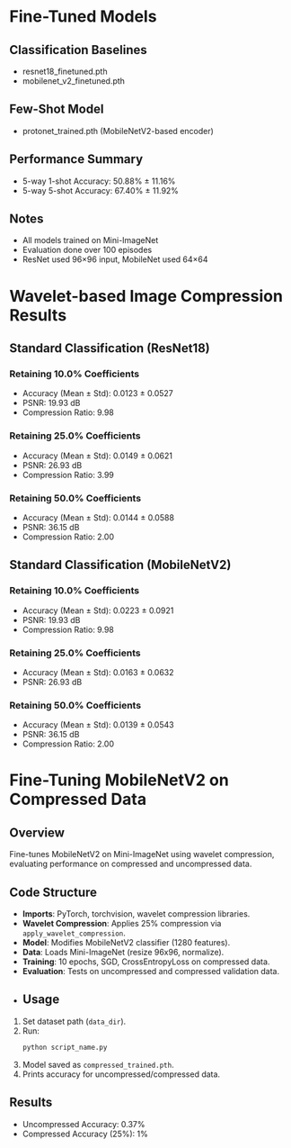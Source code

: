 # Fine-Tuned Models

## Classification Baselines
- resnet18_finetuned.pth
- mobilenet_v2_finetuned.pth

## Few-Shot Model
- protonet_trained.pth (MobileNetV2-based encoder)

## Performance Summary
- 5-way 1-shot Accuracy: 50.88% ± 11.16%
- 5-way 5-shot Accuracy: 67.40% ± 11.92%

## Notes
- All models trained on Mini-ImageNet
- Evaluation done over 100 episodes
- ResNet used 96×96 input, MobileNet used 64×64

# Wavelet-based Image Compression Results

## Standard Classification (ResNet18)
### Retaining 10.0% Coefficients
- Accuracy (Mean ± Std): 0.0123 ± 0.0527
- PSNR: 19.93 dB
- Compression Ratio: 9.98

### Retaining 25.0% Coefficients
- Accuracy (Mean ± Std): 0.0149 ± 0.0621
- PSNR: 26.93 dB
- Compression Ratio: 3.99

### Retaining 50.0% Coefficients
- Accuracy (Mean ± Std): 0.0144 ± 0.0588
- PSNR: 36.15 dB
- Compression Ratio: 2.00

## Standard Classification (MobileNetV2)
### Retaining 10.0% Coefficients
- Accuracy (Mean ± Std): 0.0223 ± 0.0921
- PSNR: 19.93 dB
- Compression Ratio: 9.98

### Retaining 25.0% Coefficients
- Accuracy (Mean ± Std): 0.0163 ± 0.0632
- PSNR: 26.93 dB

### Retaining 50.0% Coefficients
- Accuracy (Mean ± Std): 0.0139 ± 0.0543
- PSNR: 36.15 dB
- Compression Ratio: 2.00
#  Fine-Tuning MobileNetV2 on Compressed Data
## Overview
Fine-tunes MobileNetV2 on Mini-ImageNet using wavelet compression, evaluating performance on compressed and uncompressed data.
## Code Structure
- **Imports**: PyTorch, torchvision, wavelet compression libraries.
- **Wavelet Compression**: Applies 25% compression via `apply_wavelet_compression`.
- **Model**: Modifies MobileNetV2 classifier (1280 features).
- **Data**: Loads Mini-ImageNet (resize 96x96, normalize).
- **Training**: 10 epochs, SGD, CrossEntropyLoss on compressed data.
- **Evaluation**: Tests on uncompressed and compressed validation data.
- ## Usage
1. Set dataset path (`data_dir`).
2. Run:
   ```bash
   python script_name.py
   ```
3. Model saved as `compressed_trained.pth`.
4. Prints accuracy for uncompressed/compressed data.

## Results
- Uncompressed Accuracy: 0.37%
- Compressed Accuracy (25%): 1%
